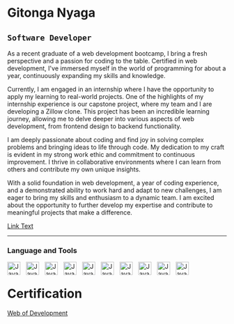 # Gitonga Nyaga

## `Software Developer` ##


As a recent graduate of a web development bootcamp, I bring a fresh perspective and a passion for coding to the table. Certified in web development, I've immersed myself in the world of programming for about a year, continuously expanding my skills and knowledge.

Currently, I am engaged in an internship where I have the opportunity to apply my learning to real-world projects. One of the highlights of my internship experience is our capstone project, where my team and I are developing a Zillow clone. This project has been an incredible learning journey, allowing me to delve deeper into various aspects of web development, from frontend design to backend functionality.

I am deeply passionate about coding and find joy in solving complex problems and bringing ideas to life through code. My dedication to my craft is evident in my strong work ethic and commitment to continuous improvement. I thrive in collaborative environments where I can learn from others and contribute my own unique insights.

With a solid foundation in web development, a year of coding experience, and a demonstrated ability to work hard and adapt to new challenges, I am eager to bring my skills and enthusiasm to a dynamic team. I am excited about the opportunity to further develop my expertise and contribute to meaningful projects that make a difference.

[Link Text](https://www.linkedin.com/in/gitonga-nyaga-7ba5a126b/)

---

### Language and Tools

<img align="left" alt="Java" width="30px" style="padding-right:10px" src="https://cdn.jsdelivr.net/gh/devicons/devicon@latest/icons/javascript/javascript-original.svg" />
<img align="left" alt="Java" width="30px" style="padding-right:10px" src="https://cdn.jsdelivr.net/gh/devicons/devicon@latest/icons/typescript/typescript-original.svg" />
<img align="left" alt="Java" width="30px" style="padding-right:10px" src="https://cdn.jsdelivr.net/gh/devicons/devicon@latest/icons/python/python-original.svg" />
<img align="left" alt="Java" width="30px" style="padding-right:10px" src="https://cdn.jsdelivr.net/gh/devicons/devicon@latest/icons/react/react-original.svg" />
<img align="left" alt="Java" width="30px" style="padding-right:10px" src="https://cdn.jsdelivr.net/gh/devicons/devicon@latest/icons/git/git-original.svg" />
<img align="left" alt="Java" width="30px" style="padding-right:10px" src="https://cdn.jsdelivr.net/gh/devicons/devicon@latest/icons/nodejs/nodejs-original-wordmark.svg" />
<img align="left" alt="Java" width="30px" style="padding-right:10px" src="https://cdn.jsdelivr.net/gh/devicons/devicon@latest/icons/postgresql/postgresql-original.svg" />
<img align="left" alt="Java" width="30px" style="padding-right:10px" src="https://cdn.jsdelivr.net/gh/devicons/devicon@latest/icons/express/express-original-wordmark.svg" />
<img align="left" alt="Java" width="30px" style="padding-right:10px" src="https://cdn.jsdelivr.net/gh/devicons/devicon@latest/icons/html5/html5-original.svg" />
<img align="left" alt="Java" width="30px" style="padding-right:10px" src="https://cdn.jsdelivr.net/gh/devicons/devicon@latest/icons/css3/css3-original.svg" />
<br />

#


# Certification 

[Web of Development](https://drive.google.com/file/d/1aPzMHwFEF7Lr9NH_f8adW0PjCR8ADZ8Y/view)
